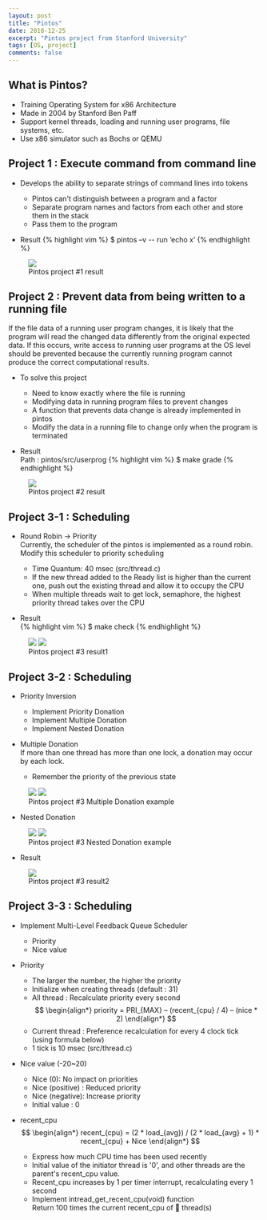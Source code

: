 ```yaml
---
layout: post
title: "Pintos"
date: 2018-12-25
excerpt: "Pintos project from Stanford University"
tags: [OS, project]
comments: false
---
```


## What is Pintos?

* Training Operating System for x86 Architecture
* Made in 2004 by Stanford Ben Paff
* Support kernel threads, loading and running user programs, file systems, etc.
* Use x86 simulator such as Bochs or QEMU

## Project 1 : Execute command from command line

* Develops the ability to separate strings of command lines into tokens
  - Pintos can't distinguish between a program and a factor
  - Separate program names and factors from each other and store them in the stack
  - Pass them to the program

* Result
{% highlight vim %}
$ pintos –v -- run ‘echo x’
{% endhighlight %}
<figure>
	<img src="/assets/img/posts/pintos/project1_result.jpg">
	<figcaption>Pintos project #1 result</figcaption>
</figure>

## Project 2 : Prevent data from being written to a running file
If the file data of a running user program changes, it is likely that the program will read the changed data differently from the original expected data.
If this occurs, write access to running user programs at the OS level should be prevented because the currently running program cannot produce the correct computational results.

* To solve this project
  - Need to know exactly where the file is running
  - Modifying data in running program files to prevent changes
  - A function that prevents data change is already implemented in pintos
  - Modify the data in a running file to change only when the program is terminated

* Result<br>
Path : pintos/src/userprog
{% highlight vim %}
$ make grade
{% endhighlight %}
<figure>
	<img src="/assets/img/posts/pintos/project2_result.jpg">
	<figcaption>Pintos project #2 result</figcaption>
</figure>

## Project 3-1 : Scheduling

* Round Robin -> Priority<br>
Currently, the scheduler of the pintos is implemented as a round robin. Modify this scheduler to priority scheduling
  - Time Quantum: 40 msec (src/thread.c)
  - If the new thread added to the Ready list is higher than the current one, push out the existing thread and allow it to occupy the CPU
  - When multiple threads wait to get lock, semaphore, the highest priority thread takes over the CPU

* Result<br>
{% highlight vim %}
$ make check
{% endhighlight %}
<figure class="half">
	<img src="/assets/img/posts/pintos/project3_result1.jpg">
    <img src="/assets/img/posts/pintos/project3_result2.jpg">
	<figcaption>Pintos project #3 result1</figcaption>
</figure>

## Project 3-2 : Scheduling

* Priority Inversion
  - Implement Priority Donation
  - Implement Multiple Donation
  - Implement Nested Donation

* Multiple Donation<br>
If more than one thread has more than one lock, a donation may occur by each lock.
  - Remember the priority of the previous state
<figure figure class="half">
	<img src="/assets/img/posts/pintos/project3_example_multiple_donation.jpg">
    <img src="/assets/img/posts/pintos/project3_example_multiple_donation2.jpg">
	<figcaption>Pintos project #3 Multiple Donation example</figcaption>
</figure>

* Nested Donation
<figure figure class="half">
	<img src="/assets/img/posts/pintos/project3_example_nested_donation.jpg">
    <img src="/assets/img/posts/pintos/project3_example_nested_donation2.jpg">
	<figcaption>Pintos project #3 Nested Donation example</figcaption>
</figure>

* Result
<figure >
	<img src="/assets/img/posts/pintos/project3_result3.jpg">
	<figcaption>Pintos project #3 result2</figcaption>
</figure>

## Project 3-3 : Scheduling

* Implement Multi-Level Feedback Queue Scheduler
  - Priority
  - Nice value

* Priority
  - The larger the number, the higher the priority
  - Initialize when creating threads (default : 31)
  - All thread : Recalculate priority every second<br>
  $$
\begin{align*}
 priority = PRI_{MAX} – (recent_{cpu} / 4) – (nice * 2)
\end{align*}
$$
  - Current thread : Preference recalculation for every 4 clock tick (using formula below)
  - 1 tick is 10 msec (src/thread.c)

* Nice value (-20~20)
  - Nice (0): No impact on priorities
  - Nice (positive) : Reduced priority
  - Nice (negative): Increase priority
  - Initial value : 0

* recent_cpu
  $$
\begin{align*}
 recent_{cpu} = (2 * load_{avg}) / (2 * load_{avg} + 1) * recent_{cpu} + Nice
\end{align*}
$$
  - Express how much CPU time has been used recently
  - Initial value of the initiator thread is '0', and other threads are the parent's recent_cpu value.
  - Recent_cpu increases by 1 per timer interrupt, recalculating every 1 second
  - Implement intread_get_recent_cpu(void) function<br>
    Return 100 times the current recent_cpu of  thread(s)
